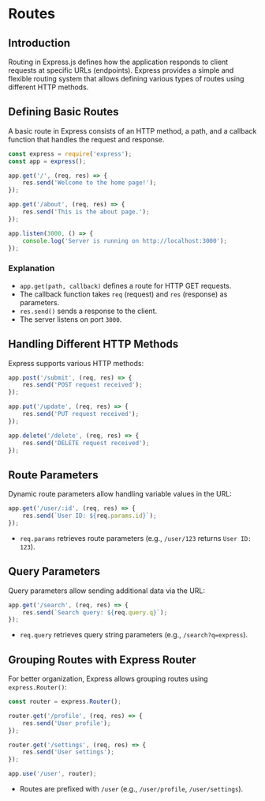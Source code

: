 # Routes

## Introduction
Routing in Express.js defines how the application responds to client requests at specific URLs (endpoints). Express provides a simple and flexible routing system that allows defining various types of routes using different HTTP methods.

## Defining Basic Routes
A basic route in Express consists of an HTTP method, a path, and a callback function that handles the request and response.

```javascript
const express = require('express');
const app = express();

app.get('/', (req, res) => {
    res.send('Welcome to the home page!');
});

app.get('/about', (req, res) => {
    res.send('This is the about page.');
});

app.listen(3000, () => {
    console.log('Server is running on http://localhost:3000');
});
```

### Explanation
- `app.get(path, callback)` defines a route for HTTP GET requests.
- The callback function takes `req` (request) and `res` (response) as parameters.
- `res.send()` sends a response to the client.
- The server listens on port `3000`.

## Handling Different HTTP Methods
Express supports various HTTP methods:

```javascript
app.post('/submit', (req, res) => {
    res.send('POST request received');
});

app.put('/update', (req, res) => {
    res.send('PUT request received');
});

app.delete('/delete', (req, res) => {
    res.send('DELETE request received');
});
```

## Route Parameters
Dynamic route parameters allow handling variable values in the URL:

```javascript
app.get('/user/:id', (req, res) => {
    res.send(`User ID: ${req.params.id}`);
});
```

- `req.params` retrieves route parameters (e.g., `/user/123` returns `User ID: 123`).

## Query Parameters
Query parameters allow sending additional data via the URL:

```javascript
app.get('/search', (req, res) => {
    res.send(`Search query: ${req.query.q}`);
});
```

- `req.query` retrieves query string parameters (e.g., `/search?q=express`).

## Grouping Routes with Express Router
For better organization, Express allows grouping routes using `express.Router()`:

```javascript
const router = express.Router();

router.get('/profile', (req, res) => {
    res.send('User profile');
});

router.get('/settings', (req, res) => {
    res.send('User settings');
});

app.use('/user', router);
```

- Routes are prefixed with `/user` (e.g., `/user/profile`, `/user/settings`).

